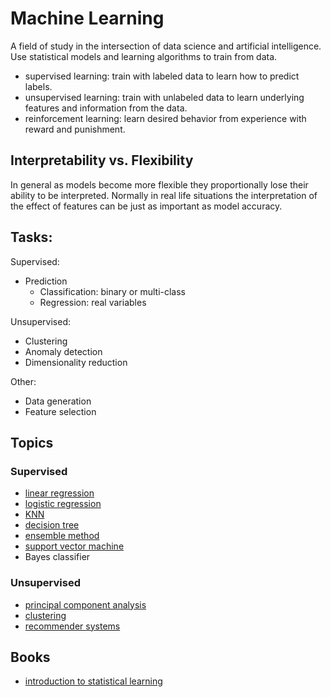 # Machine Learning

A field of study in the intersection of data science and artificial
intelligence. Use statistical models and learning algorithms to train from data.

- supervised learning: train with labeled data to learn how to predict
  labels.
- unsupervised learning: train with unlabeled data to learn underlying features
  and information from the data.
- reinforcement learning: learn desired behavior from experience with reward and
  punishment.

## Interpretability vs. Flexibility

In general as models become more flexible they proportionally lose their
ability to be interpreted. Normally in real life situations the interpretation
of the effect of features can be just as important as model accuracy.

## Tasks:

Supervised:

- Prediction
  - Classification: binary or multi-class
  - Regression: real variables

Unsupervised:

- Clustering
- Anomaly detection
- Dimensionality reduction

Other:

- Data generation
- Feature selection

## Topics

### Supervised

- [linear regression](./linear-regression.md)
- [logistic regression](./logistic-regression.md)
- [KNN](./knn.md)
- [decision tree](./decision-tree.md)
- [ensemble method](./ensemble.md)
- [support vector machine](./svm.md)
- Bayes classifier

### Unsupervised

- [principal component analysis](./pca.md)
- [clustering](./clustering.md)
- [recommender systems](./recommender.md)

## Books

- [introduction to statistical learning](https://www.statlearning.com/)
